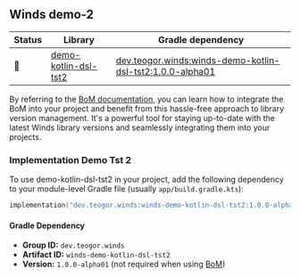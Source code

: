 ## Winds demo-2

| Status | Library | Gradle dependency |
| ------ | ------- | ----------------- |
| 🧪 | [demo-kotlin-dsl-tst2](/demo-2) | [dev.teogor.winds:winds-demo-kotlin-dsl-tst2:1.0.0-alpha01](#implementation-demo-kotlin-dsl-tst2) |

By referring to the [BoM documentation](/docs/bom/versions.md), you can learn how to integrate the BoM into your project and benefit from this hassle-free approach to library version management. It's a powerful tool for staying up-to-date with the latest Winds library versions and seamlessly integrating them into your projects.


### Implementation Demo Tst 2

To use demo-kotlin-dsl-tst2 in your project, add the following dependency to your module-level Gradle file (usually `app/build.gradle.kts`):

```kotlin
implementation("dev.teogor.winds:winds-demo-kotlin-dsl-tst2:1.0.0-alpha01")
```

#### Gradle Dependency

- **Group ID:** `dev.teogor.winds`
- **Artifact ID:** `winds-demo-kotlin-dsl-tst2`
- **Version:** `1.0.0-alpha01` (not required when using [BoM](/docs/bom/versions.md))


